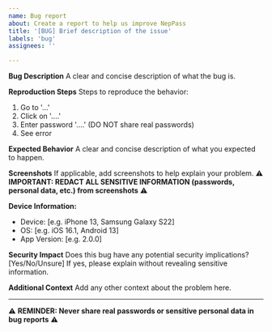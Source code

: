 ```yaml
---
name: Bug report
about: Create a report to help us improve NepPass
title: '[BUG] Brief description of the issue'
labels: 'bug'
assignees: ''

---
```


**Bug Description**
A clear and concise description of what the bug is.

**Reproduction Steps**
Steps to reproduce the behavior:
1. Go to '...'
2. Click on '....'
3. Enter password '....' (DO NOT share real passwords)
4. See error

**Expected Behavior**
A clear and concise description of what you expected to happen.

**Screenshots**
If applicable, add screenshots to help explain your problem. 
⚠️ **IMPORTANT: REDACT ALL SENSITIVE INFORMATION (passwords, personal data, etc.) from screenshots** ⚠️

**Device Information:**
 - Device: [e.g. iPhone 13, Samsung Galaxy S22]
 - OS: [e.g. iOS 16.1, Android 13]
 - App Version: [e.g. 2.0.0]

**Security Impact**
Does this bug have any potential security implications? [Yes/No/Unsure]
If yes, please explain without revealing sensitive information.

**Additional Context**
Add any other context about the problem here.

---
⚠️ **REMINDER: Never share real passwords or sensitive personal data in bug reports** ⚠️
